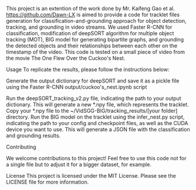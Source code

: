 This project is an extention of the work done by Mr. Kaifeng Gao et al. https://github.com/Dawn-LX
is aimed to provide a code for tracklet files generation for classification-and-grounding approach for object detection, tracking, and grounding in video streams. We used Faster R-CNN for classification, modification of deepSORT algorithm for multiple object tracking (MOT), BIG model for generating bipartite graphs, and grounding the detected objects and their relationships between each other on the timestamp of the video.
This code is tested on a small piece of video from the movie The One Flew Over the Cuckoo's Nest.

Usage
To replicate the results, please follow the instructions below:

Generate the output dictionary for deepSORT and save it as a pickle file using the Faster R-CNN output/cuckoo's_nest.ipynb script

Run the deepSORT_tracking_v2.py file, indicating the path to your output dictionary. This will generate a new *.npy file, which represents the tracklet.
Copy your *.npy file to the ~/VidSGG-BIG/tracking_results/[your folder] directory.
Run the BIG model on the tracklet using the infer_nest.py script, indicating the path to your config and checkpoint files, as well as the CUDA device you want to use. This will generate a JSON file with the classification and grounding results.

Contributing

We welcome contributions to this project! Feel free to use this code not for a single file but to adjust it for a bigger dataset, for example.

License
This project is licensed under the MIT License. Please see the LICENSE file for more information.





